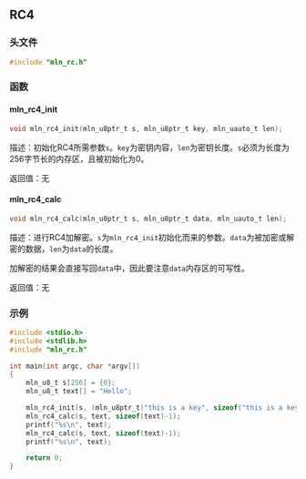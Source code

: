 ## RC4



### 头文件

```c
#include "mln_rc.h"
```



### 函数



#### mln_rc4_init

```c
void mln_rc4_init(mln_u8ptr_t s, mln_u8ptr_t key, mln_uauto_t len);
```

描述：初始化RC4所需参数`s`。`key`为密钥内容，`len`为密钥长度。`s`必须为长度为256字节长的内存区，且被初始化为0。

返回值：无



#### mln_rc4_calc

```c
void mln_rc4_calc(mln_u8ptr_t s, mln_u8ptr_t data, mln_uauto_t len);
```

描述：进行RC4加解密。`s`为`mln_rc4_init`初始化而来的参数。`data`为被加密或解密的数据，`len`为`data`的长度。

加解密的结果会直接写回`data`中，因此要注意`data`内存区的可写性。

返回值：无



### 示例

```c
#include <stdio.h>
#include <stdlib.h>
#include "mln_rc.h"

int main(int argc, char *argv[])
{
    mln_u8_t s[256] = {0};
    mln_u8_t text[] = "Hello";

    mln_rc4_init(s, (mln_u8ptr_t)"this is a key", sizeof("this is a key")-1);
    mln_rc4_calc(s, text, sizeof(text)-1);
    printf("%s\n", text);
    mln_rc4_calc(s, text, sizeof(text)-1);
    printf("%s\n", text);

    return 0;
}
```

